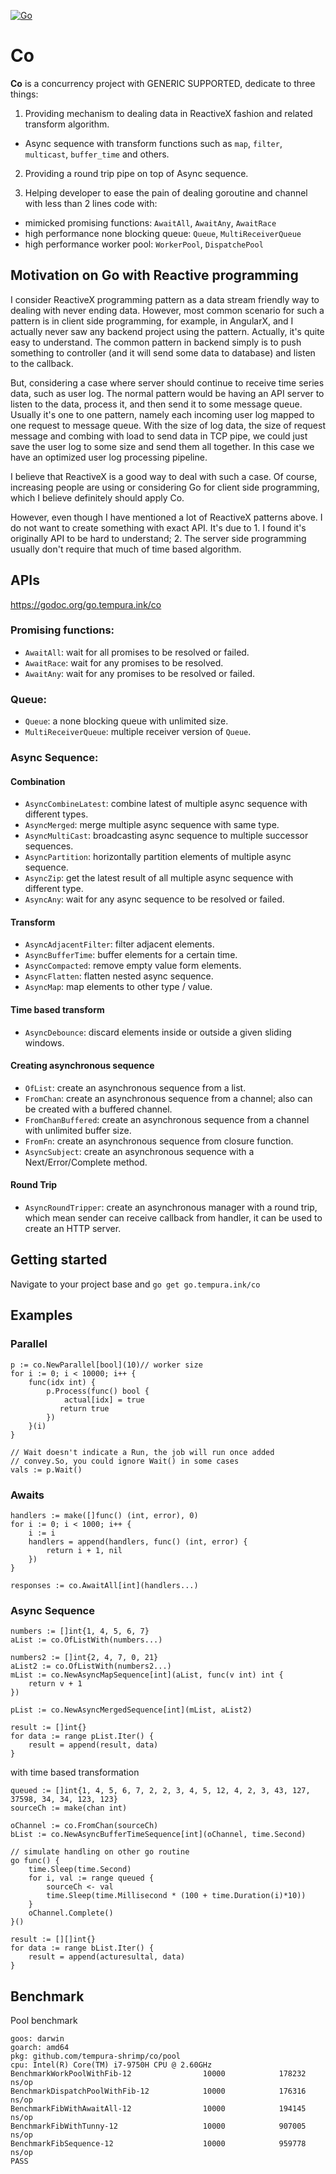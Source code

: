 [![Go](https://github.com/tempura-shrimp/co/actions/workflows/go.yml/badge.svg)](https://github.com/tempura-shrimp/co/actions/workflows/go.yml)

# Co

**Co** is a concurrency project with GENERIC SUPPORTED, dedicate to three things:

1. Providing mechanism to dealing data in ReactiveX fashion and related transform algorithm.

- Async sequence with transform functions such as `map`, `filter`, `multicast`, `buffer_time` and others.

2. Providing a round trip pipe on top of Async sequence.

3. Helping developer to ease the pain of dealing goroutine and channel with less than 2 lines code with:

- mimicked promising functions: `AwaitAll`, `AwaitAny`, `AwaitRace`
- high performance none blocking queue: `Queue`, `MultiReceiverQueue`
- high performance worker pool: `WorkerPool`, `DispatchePool`

## Motivation on Go with Reactive programming

I consider ReactiveX programming pattern as a data stream friendly way to dealing with never ending data. However, most common scenario for such a pattern is in client side programming, for example, in AngularX, and I actually never saw any backend project using the pattern. Actually, it's quite easy to understand. The common pattern in backend simply is to push something to controller (and it will send some data to database) and listen to the callback.

But, considering a case where server should continue to receive time series data, such as user log. The normal pattern would be having an API server to listen to the data, process it, and then send it to some message queue. Usually it's one to one pattern, namely each incoming user log mapped to one request to message queue. With the size of log data, the size of request message and combing with load to send data in TCP pipe, we could just save the user log to some size and send them all together. In this case we have an optimized user log processing pipeline.

I believe that ReactiveX is a good way to deal with such a case. Of course, increasing people are using or considering Go for client side programming, which I believe definitely should apply Co.

However, even though I have mentioned a lot of ReactiveX patterns above. I do not want to create something with exact API. It's due to 1. I found it's originally API to be hard to understand; 2. The server side programming usually don't require that much of time based algorithm.

## APIs

https://godoc.org/go.tempura.ink/co

### Promising functions:

- `AwaitAll`: wait for all promises to be resolved or failed.
- `AwaitRace`: wait for any promises to be resolved.
- `AwaitAny`: wait for any promises to be resolved or failed.

### Queue:

- `Queue`: a none blocking queue with unlimited size.
- `MultiReceiverQueue`: multiple receiver version of `Queue`.

### Async Sequence:

#### Combination

- `AsyncCombineLatest`: combine latest of multiple async sequence with different types.
- `AsyncMerged`: merge multiple async sequence with same type.
- `AsyncMultiCast`: broadcasting async sequence to multiple successor sequences.
- `AsyncPartition`: horizontally partition elements of multiple async sequence.
- `AsyncZip`: get the latest result of all multiple async sequence with different type.
- `AsyncAny`: wait for any async sequence to be resolved or failed.

#### Transform

- `AsyncAdjacentFilter`: filter adjacent elements.
- `AsyncBufferTime`: buffer elements for a certain time.
- `AsyncCompacted`: remove empty value form elements.
- `AsyncFlatten`: flatten nested async sequence.
- `AsyncMap`: map elements to other type / value.

#### Time based transform

- `AsyncDebounce`: discard elements inside or outside a given sliding windows.

#### Creating asynchronous sequence

- `OfList`: create an asynchronous sequence from a list.
- `FromChan`: create an asynchronous sequence from a channel; also can be created with a buffered channel.
- `FromChanBuffered`: create an asynchronous sequence from a channel with unlimited buffer size.
- `FromFn`: create an asynchronous sequence from closure function.
- `AsyncSubject`: create an asynchronous sequence with a Next/Error/Complete method.

#### Round Trip

- `AsyncRoundTripper`: create an asynchronous manager with a round trip, which mean sender can receive callback from handler, it can be used to create an HTTP server.

## Getting started

Navigate to your project base and `go get go.tempura.ink/co`

## Examples

### Parallel

```golang
p := co.NewParallel[bool](10)// worker size
for i := 0; i < 10000; i++ {
    func(idx int) {
        p.Process(func() bool {
            actual[idx] = true
           return true
        })
    }(i)
}

// Wait doesn't indicate a Run, the job will run once added
// convey.So, you could ignore Wait() in some cases
vals := p.Wait()
```

### Awaits

```golang
handlers := make([]func() (int, error), 0)
for i := 0; i < 1000; i++ {
    i := i
    handlers = append(handlers, func() (int, error) {
        return i + 1, nil
    })
}

responses := co.AwaitAll[int](handlers...)
```

### Async Sequence

```golang
numbers := []int{1, 4, 5, 6, 7}
aList := co.OfListWith(numbers...)

numbers2 := []int{2, 4, 7, 0, 21}
aList2 := co.OfListWith(numbers2...)
mList := co.NewAsyncMapSequence[int](aList, func(v int) int {
    return v + 1
})

pList := co.NewAsyncMergedSequence[int](mList, aList2)

result := []int{}
for data := range pList.Iter() {
    result = append(result, data)
}
```

with time based transformation

```golang
queued := []int{1, 4, 5, 6, 7, 2, 2, 3, 4, 5, 12, 4, 2, 3, 43, 127, 37598, 34, 34, 123, 123}
sourceCh := make(chan int)

oChannel := co.FromChan(sourceCh)
bList := co.NewAsyncBufferTimeSequence[int](oChannel, time.Second)

// simulate handling on other go routine
go func() {
    time.Sleep(time.Second)
    for i, val := range queued {
        sourceCh <- val
        time.Sleep(time.Millisecond * (100 + time.Duration(i)*10))
    }
    oChannel.Complete()
}()

result := [][]int{}
for data := range bList.Iter() {
    result = append(acturesultal, data)
}
```

## Benchmark

Pool benchmark

```
goos: darwin
goarch: amd64
pkg: github.com/tempura-shrimp/co/pool
cpu: Intel(R) Core(TM) i7-9750H CPU @ 2.60GHz
BenchmarkWorkPoolWithFib-12                10000            178232 ns/op
BenchmarkDispatchPoolWithFib-12            10000            176316 ns/op
BenchmarkFibWithAwaitAll-12                10000            194145 ns/op
BenchmarkFibWithTunny-12                   10000            907005 ns/op
BenchmarkFibSequence-12                    10000            959778 ns/op
PASS
```
